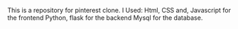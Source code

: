This is a repository for pinterest clone.
I Used:
Html, CSS and, Javascript for the frontend
Python, flask for the backend
Mysql for the database.


